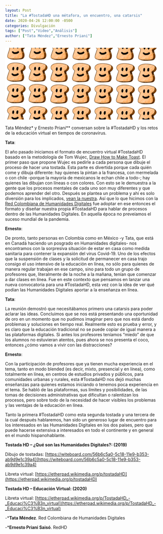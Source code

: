```yaml
---
layout: Post
title: "La #TostadaHD una métafora, un encuentro, una catarsis"
date: 2020-04-26 12:00:00 -0500
categories: Divulgación
tags: ["Post","Video","Análisis"]  
author: ["Tata Méndez","Ernesto Priani"] 
---
```

![Imagen portada](/assets/blog/TOSTADA.png) 

Tata Méndez* y Ernesto Priani** conversan sobre la #TostadaHD y los retos de la educación virtual en tiempos de coronavirus.

**Tata**:

El año pasado iniciamos el formato de encuentro virtual #TostadaHD basado en la metodología de Tom Wujec, [Draw How to Make Toast](https://www.drawtoast.com/). El primer paso que propone Wujec es pedirle a cada persona que dibuje el proceso de hacer una tostada. Esta parte es divertida porque cada quién come y dibuja diferente: hay quienes la pintan a la francesa, con mermelada o con chile -porque la mayoría de mexicanos le echan chile a todo-; hay quienes las dibujan con líneas o con colores. Con esto se le demuestra a la gente que los procesos mentales de cada uno son muy diferentes y que podemos aprender del otro. Después se plantea un problema y ahí es solo diversión para los implicados, [vean la nuestra](https://witeboard.com/56b6c5a0-5c18-11e9-b353-ab9d9e1c39a4). Así que lo que hicimos con la [Red Colombiana de Humanidades Digitales](http://www.rehdi.co/) fue adoptar en ese entonces el formato y diseñar nuestra propia #TostadaHD para hablar de procesos dentro de las Humanidades Digitales. En aquella época no preveíamos el suceso mundial de la pandemia.

**Ernesto**:

De pronto, tanto personas en Colombia como en México -y Tata, que está en Canadá haciendo un posgrado en Humanidades digitales- nos encontramos con la sorpresiva situación de estar en casa como medida sanitaria para contener la expansión del virus Covid-19. Uno de los efectos que la suspensión de clases y la solicitud de permanecer en casa trajo consigo el uso intensivo de la educación en línea, no sólo para quienes de manera regular trabajan en ese campo, sino para todo un grupo de profesores que, literalmente de la noche a la mañana, tenían que comenzar a dar clases en línea. Fue en este contexto que pensamos en lanzar una nueva convocatoria para una #TostadaHD, esta vez con la idea de ver qué podían las Humanidades Digitales aportar a la enseñanza en línea.

**Tata**:

La reunión demostró que necesitábamos primero una catarsis para poder aclarar las ideas. Concluimos que se nos está presentando una oportunidad de oro en un momento que no pudimos imaginar pero que nos está dando problemas y soluciones en tiempo real. Realmente esto es prueba y error, y es claro que la educación tradicional no se puede copiar de igual manera a las plataformas digitales. Si antes los profesores teníamos “miedo” de que los alumnos no estuvieran atentos, pues ahora se nos presenta el coco, entonces ¿cómo vamos a vivir con las distracciones?  

**Ernesto**:

Con la participación de profesores que ya tienen mucha experiencia en el tema, tanto en modo blended (es decir, mixto, presencial y en línea), como totalmente en línea, en centros de estudios privados y públicos, para comunidades urbanas y rurales, esta  #TostadaHD nos dejó muchas enseñanzas para quienes estamos iniciando o tenemos poca experiencia en el tema. Se habló de las plataformas, sus límites y posibilidades, de las tomas de decisiones administrativas que dificultan o ralentizan los procesos, pero sobre todo de la necesidad de hacer visibles los problemas y las ventajas de la educación en línea. 

Tanto la primera #TostadaHD como esta segunda tostada y una tercera de la cual después hablaremos, han sido un generoso lugar de encuentro para los interesados en las Humanidades Digitales en los dos países, pero que puede hacerse extensiva a interesados en todo el continente y en general en el mundo hispanohablante. 

**Tostada HD – ¿Qué son las Humanidades Digitales?: (2019)**

Dibujo de tostadas: [https://witeboard.com/56b6c5a0-5c18-11e9-b353-ab9d9e1c39a4](https://witeboard.com/56b6c5a0-5c18-11e9-b353-ab9d9e1c39a4)

Libreta virtual: [https://etherpad.wikimedia.org/p/tostadaHD](https://etherpad.wikimedia.org/p/tostadaHD) 
 
**Tostada HD – Educación Virtual: (2020)**

Libreta virtual: [https://etherpad.wikimedia.org/p/TostadaHD_-_Educaci%C3%B3n_virtual](https://etherpad.wikimedia.org/p/TostadaHD_-_Educaci%C3%B3n_virtual)

-***Tata Méndez**. Red Colombiana de Humanidades Digitales

-***Ernesto Priani Saisó**. RedHD